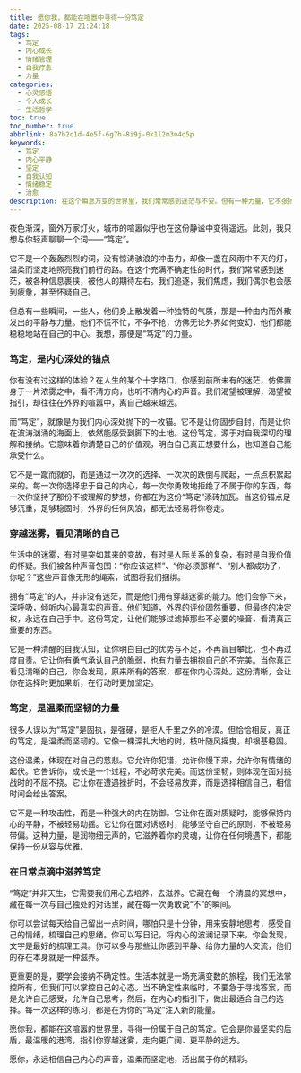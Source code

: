 ```yaml
---
title: 愿你我，都能在喧嚣中寻得一份笃定
date: 2025-08-17 21:24:18
tags:
  - 笃定
  - 内心成长
  - 情绪管理
  - 自我疗愈
  - 力量
categories: 
  - 心灵感悟
  - 个人成长
  - 生活哲学
toc: true
toc_number: true
abbrlink: 8a7b2c1d-4e5f-6g7h-8i9j-0k1l2m3n4o5p
keywords:
  - 笃定
  - 内心平静
  - 坚定
  - 自我认知
  - 情绪稳定
  - 治愈
description: 在这个瞬息万变的世界里，我们常常感到迷茫与不安。但有一种力量，它不张扬，却能穿透迷雾，指引我们前行——那就是内心的笃定。它不是固执，而是对自我深切的理解与信任；它不是冷漠，而是温柔而坚韧的守护。这篇文章，想与你一同探寻这份珍贵的内在力量，如何在日常点滴中滋养它，让它成为我们生命中最温暖的底色。
---
```


夜色渐深，窗外万家灯火，城市的喧嚣似乎也在这份静谧中变得遥远。此刻，我只想与你轻声聊聊一个词——“笃定”。

它不是一个轰轰烈烈的词，没有惊涛骇浪的冲击力，却像一盏在风雨中不灭的灯，温柔而坚定地照亮我们前行的路。在这个充满不确定性的时代，我们常常感到迷茫，被各种信息裹挟，被他人的期待左右。我们追逐，我们焦虑，我们偶尔也会感到疲惫，甚至怀疑自己。

但总有一些瞬间，一些人，他们身上散发着一种独特的气质，那是一种由内而外散发出的平静与力量。他们不慌不忙，不争不抢，仿佛无论外界如何变幻，他们都能稳稳地站在自己的中心。我想，那便是“笃定”的力量。

### 笃定，是内心深处的锚点

你有没有过这样的体验？在人生的某个十字路口，你感到前所未有的迷茫，仿佛置身于一片浓雾之中，看不清方向，也听不清内心的声音。我们渴望被理解，渴望被指引，却往往在外界的喧嚣中，离自己越来越远。

而“笃定”，就像是为我们内心深处抛下的一枚锚。它不是让你固步自封，而是让你在波涛汹涌的海面上，依然能感受到脚下的土地。这份笃定，源于对自我深切的理解和接纳。它意味着你清楚自己的价值观，明白自己真正想要什么，也知道自己能承受什么。

它不是一蹴而就的，而是通过一次次的选择、一次次的跌倒与爬起，一点点积累起来的。每一次你选择忠于自己的内心，每一次你勇敢地拒绝了不属于你的东西，每一次你坚持了那份不被理解的梦想，你都在为这份“笃定”添砖加瓦。当这份锚点足够沉重，足够稳固时，外界的任何风浪，都无法轻易将你卷走。

### 穿越迷雾，看见清晰的自己

生活中的迷雾，有时是突如其来的变故，有时是人际关系的复杂，有时是自我价值的怀疑。我们被各种声音包围：“你应该这样”、“你必须那样”、“别人都成功了，你呢？”这些声音像无形的绳索，试图将我们捆绑。

拥有“笃定”的人，并非没有迷茫，而是他们拥有穿越迷雾的能力。他们会停下来，深呼吸，倾听内心最真实的声音。他们知道，外界的评价固然重要，但最终的决定权，永远在自己手中。这份笃定，让他们能够过滤掉那些不必要的噪音，看清真正重要的东西。

它是一种清醒的自我认知，让你明白自己的优势与不足，不再盲目攀比，也不再过度自责。它让你有勇气承认自己的脆弱，也有力量去拥抱自己的不完美。当你真正看见清晰的自己，你会发现，原来所有的答案，都在你内心深处。这份清晰，会让你在选择时更加果断，在行动时更加坚定。

### 笃定，是温柔而坚韧的力量

很多人误以为“笃定”是固执，是强硬，是拒人千里之外的冷漠。但恰恰相反，真正的笃定，是温柔而坚韧的。它像一棵深扎大地的树，枝叶随风摇曳，却根基稳固。

这份温柔，体现在对自己的慈悲。它允许你犯错，允许你慢下来，允许你有情绪的起伏。它告诉你，成长是一个过程，不必苛求完美。而这份坚韧，则体现在面对挑战时的不屈不挠。它让你在遭遇挫折时，不会轻易放弃，而是选择相信自己，相信时间会给出答案。

它不是一种攻击性，而是一种强大的内在防御。它让你在面对质疑时，能够保持内心的平静，不被轻易动摇。它让你在面对诱惑时，能够坚守自己的原则，不被轻易带偏。这种力量，是润物细无声的，它滋养着你的灵魂，让你在任何境遇下，都能保持一份从容与优雅。

### 在日常点滴中滋养笃定

“笃定”并非天生，它需要我们用心去培养，去滋养。它藏在每一个清晨的冥想中，藏在每一次与自己独处的对话里，藏在每一次勇敢说“不”的瞬间。

你可以尝试每天给自己留出一点时间，哪怕只是十分钟，用来安静地思考，感受自己的情绪，梳理自己的思绪。你可以写日记，将内心的波澜记录下来，你会发现，文字是最好的梳理工具。你可以多与那些让你感到平静、给你力量的人交流，他们的存在本身就是一种滋养。

更重要的是，要学会接纳不确定性。生活本就是一场充满变数的旅程，我们无法掌控所有，但我们可以掌控自己的心态。当不确定性来临时，不要急于寻找答案，而是允许自己感受，允许自己思考，然后，在内心的指引下，做出最适合自己的选择。每一次这样的练习，都是在为你的“笃定”注入新的能量。

愿你我，都能在这喧嚣的世界里，寻得一份属于自己的笃定。它会是你最坚实的后盾，最温暖的港湾，指引你穿越迷雾，走向更广阔、更平静的远方。

愿你，永远相信自己内心的声音，温柔而坚定地，活出属于你的精彩。